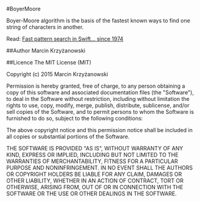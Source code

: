 #BoyerMoore

Boyer-Moore algorithm is the basis of the fastest known ways to find one string of characters in another.

Read: [Fast pattern search in Swift... since 1974](http://blog.krzyzanowskim.com/2015/08/16/fast-pattern-search-in-swift-since-1974/)

##Author
Marcin Krzyżanowski

##Licence
The MIT License (MIT)

Copyright (c) 2015 Marcin Krzyżanowski

Permission is hereby granted, free of charge, to any person obtaining a copy
of this software and associated documentation files (the "Software"), to deal
in the Software without restriction, including without limitation the rights
to use, copy, modify, merge, publish, distribute, sublicense, and/or sell
copies of the Software, and to permit persons to whom the Software is
furnished to do so, subject to the following conditions:

The above copyright notice and this permission notice shall be included in
all copies or substantial portions of the Software.

THE SOFTWARE IS PROVIDED "AS IS", WITHOUT WARRANTY OF ANY KIND, EXPRESS OR
IMPLIED, INCLUDING BUT NOT LIMITED TO THE WARRANTIES OF MERCHANTABILITY,
FITNESS FOR A PARTICULAR PURPOSE AND NONINFRINGEMENT. IN NO EVENT SHALL THE
AUTHORS OR COPYRIGHT HOLDERS BE LIABLE FOR ANY CLAIM, DAMAGES OR OTHER
LIABILITY, WHETHER IN AN ACTION OF CONTRACT, TORT OR OTHERWISE, ARISING FROM,
OUT OF OR IN CONNECTION WITH THE SOFTWARE OR THE USE OR OTHER DEALINGS IN
THE SOFTWARE.